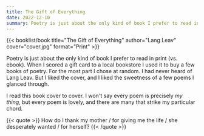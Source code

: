 ```yaml
---
title: The Gift of Everything
date: 2022-12-10
summary: Poetry is just about the only kind of book I prefer to read in print (vs. ebook)…
---
```


{{< booklist/book
title="The Gift of Everything"
author="Lang Leav"
cover="cover.jpg"
format="Print" >}}

Poetry is just about the only kind of book I prefer to read in print (vs. ebook). When I scored a gift card to a local bookstore I used it to buy a few books of poetry. For the most part I chose at random. I had never heard of Lang Leav. But I liked the cover, and I liked the sweetness of a few poems I glanced through.

I read this book cover to cover. I won't say every poem is precisely *my thing*, but every poem is lovely, and there are many that strike my particular chord.

{{< quote >}}
How do I thank my mother / for giving me the life / she desperately wanted / for herself?
{{< /quote >}}